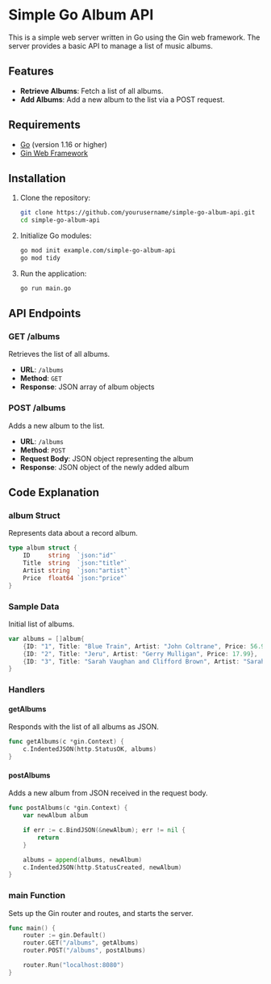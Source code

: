 # Simple Go Album API

This is a simple web server written in Go using the Gin web framework. The server provides a basic API to manage a list of music albums.

## Features

- **Retrieve Albums**: Fetch a list of all albums.
- **Add Albums**: Add a new album to the list via a POST request.

## Requirements

- [Go](https://golang.org/doc/install) (version 1.16 or higher)
- [Gin Web Framework](https://github.com/gin-gonic/gin)

## Installation

1. Clone the repository:
   ```sh
   git clone https://github.com/yourusername/simple-go-album-api.git
   cd simple-go-album-api
   ```

2. Initialize Go modules:
   ```sh
   go mod init example.com/simple-go-album-api
   go mod tidy
   ```

3. Run the application:
   ```sh
   go run main.go
   ```

## API Endpoints

### GET /albums

Retrieves the list of all albums.

- **URL**: `/albums`
- **Method**: `GET`
- **Response**: JSON array of album objects

### POST /albums

Adds a new album to the list.

- **URL**: `/albums`
- **Method**: `POST`
- **Request Body**: JSON object representing the album
- **Response**: JSON object of the newly added album

## Code Explanation

### album Struct

Represents data about a record album.
```go
type album struct {
	ID     string  `json:"id"`
	Title  string  `json:"title"`
	Artist string  `json:"artist"`
	Price  float64 `json:"price"`
}
```

### Sample Data

Initial list of albums.
```go
var albums = []album{
	{ID: "1", Title: "Blue Train", Artist: "John Coltrane", Price: 56.99},
	{ID: "2", Title: "Jeru", Artist: "Gerry Mulligan", Price: 17.99},
	{ID: "3", Title: "Sarah Vaughan and Clifford Brown", Artist: "Sarah Vaughan", Price: 39.99},
}
```

### Handlers

#### getAlbums

Responds with the list of all albums as JSON.
```go
func getAlbums(c *gin.Context) {
	c.IndentedJSON(http.StatusOK, albums)
}
```

#### postAlbums

Adds a new album from JSON received in the request body.
```go
func postAlbums(c *gin.Context) {
	var newAlbum album

	if err := c.BindJSON(&newAlbum); err != nil {
		return
	}

	albums = append(albums, newAlbum)
	c.IndentedJSON(http.StatusCreated, newAlbum)
}
```

### main Function

Sets up the Gin router and routes, and starts the server.
```go
func main() {
	router := gin.Default()
	router.GET("/albums", getAlbums)
	router.POST("/albums", postAlbums)

	router.Run("localhost:8080")
}
```